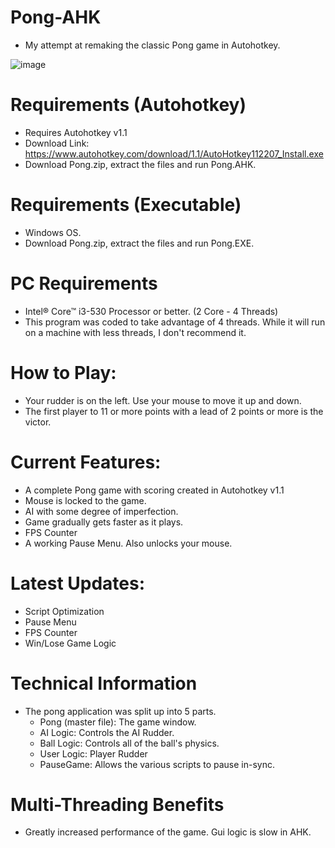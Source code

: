 # Pong-AHK
- My attempt at remaking the classic Pong game in Autohotkey.

![image](https://github.com/user-attachments/assets/7c5dfc62-c418-4a55-ad7b-a93abd825d19)

# Requirements (Autohotkey)
- Requires Autohotkey v1.1
- Download Link: https://www.autohotkey.com/download/1.1/AutoHotkey112207_Install.exe
- Download Pong.zip, extract the files and run Pong.AHK.

# Requirements (Executable)
- Windows OS.
- Download Pong.zip, extract the files and run Pong.EXE.

# PC Requirements
- Intel® Core™ i3-530 Processor or better. (2 Core - 4 Threads)
- This program was coded to take advantage of 4 threads. While it will run on a machine with less threads, I don't recommend it.

# How to Play:
- Your rudder is on the left. Use your mouse to move it up and down.
- The first player to 11 or more points with a lead of 2 points or more is the victor.

# Current Features:
- A complete Pong game with scoring created in Autohotkey v1.1
- Mouse is locked to the game.
- AI with some degree of imperfection.
- Game gradually gets faster as it plays.
- FPS Counter
- A working Pause Menu. Also unlocks your mouse.

# Latest Updates:
- Script Optimization
- Pause Menu
- FPS Counter
- Win/Lose Game Logic

# Technical Information
- The pong application was split up into 5 parts.
  - Pong (master file): The game window.
  - AI Logic: Controls the AI Rudder.
  - Ball Logic: Controls all of the ball's physics.
  - User Logic: Player Rudder
  - PauseGame: Allows the various scripts to pause in-sync.

# Multi-Threading Benefits
 - Greatly increased performance of the game. Gui logic is slow in AHK.
